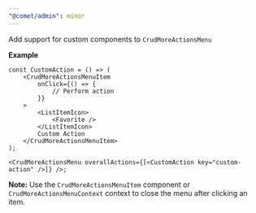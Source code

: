 ```yaml
---
"@comet/admin": minor
---
```


Add support for custom components to `CrudMoreActionsMenu`

**Example**

```tsx
const CustomAction = () => (
    <CrudMoreActionsMenuItem
        onClick={() => {
            // Perform action
        }}
    >
        <ListItemIcon>
            <Favorite />
        </ListItemIcon>
        Custom Action
    </CrudMoreActionsMenuItem>
);

<CrudMoreActionsMenu overallActions={[<CustomAction key="custom-action" />]} />;
```

**Note:** Use the `CrudMoreActionsMenuItem` component or `CrudMoreActionsMenuContext` context to close the menu after clicking an item.
